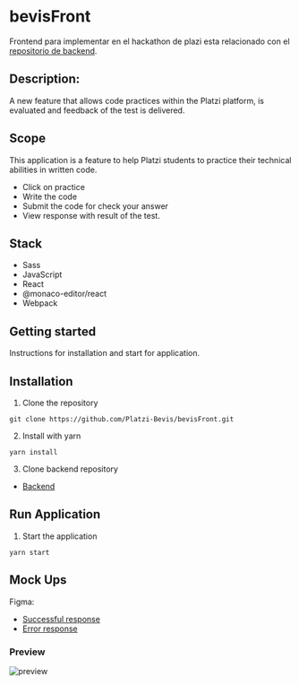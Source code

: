 # bevisFront
Frontend para implementar  en el hackathon de plazi 
esta relacionado con el [repositorio de backend](https://github.com/Platzi-Bevis/bevisback).
## Description:
A new feature that allows code practices within the Platzi platform, is evaluated and feedback of the test is delivered.
## Scope
This application is a feature to help Platzi students to practice their technical abilities in written code.
- Click on practice
- Write the code
- Submit the code for check your answer
- View response with result of the test.
## Stack
- Sass
- JavaScript
- React
- @monaco-editor/react
- Webpack
## **Getting started**
Instructions for installation and start for application.
## Installation
1. Clone the repository
```console
git clone https://github.com/Platzi-Bevis/bevisFront.git
```
2. Install with yarn
```console
yarn install
```
3. Clone backend repository
- [Backend](https://github.com/Platzi-Bevis/bevisback)
## Run Application
1. Start the application
```console
yarn start 
```
## Mock Ups
Figma:
- [Successful response](https://www.figma.com/proto/wa37bv6G6fOWuer97ayO5M/platzi-brevi?node-id=1%3A2&viewport=390%2C-227%2C0.25&scaling=min-zoom)
- [Error response](https://www.figma.com/proto/wa37bv6G6fOWuer97ayO5M/platzi-brevi?node-id=3%3A375&viewport=718%2C481%2C0.3093065619468689&scaling=scale-down)

### Preview
![preview](https://media.discordapp.net/attachments/789228524413780018/789979897027362816/unknown.png?width=942&height=475)
